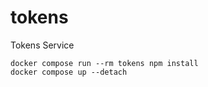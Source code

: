 # tokens

Tokens Service

```
docker compose run --rm tokens npm install
docker compose up --detach
```
